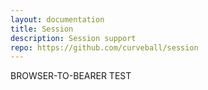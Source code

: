 ```yaml
---
layout: documentation
title: Session
description: Session support
repo: https://github.com/curveball/session
---
```


BROWSER-TO-BEARER TEST